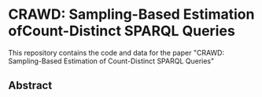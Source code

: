 # CRAWD: Sampling-Based Estimation ofCount-Distinct SPARQL Queries
This repository contains the code and data for the paper "CRAWD: Sampling-Based Estimation of Count-Distinct SPARQL Queries" 

## Abstract

